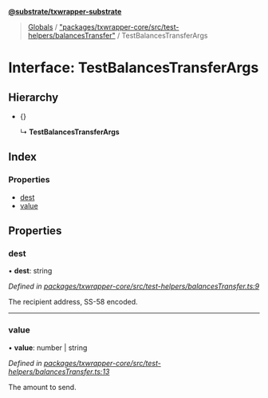 **[@substrate/txwrapper-substrate](../README.md)**

> [Globals](../globals.md) / ["packages/txwrapper-core/src/test-helpers/balancesTransfer"](../modules/_packages_txwrapper_core_src_test_helpers_balancestransfer_.md) / TestBalancesTransferArgs

# Interface: TestBalancesTransferArgs

## Hierarchy

* {}

  ↳ **TestBalancesTransferArgs**

## Index

### Properties

* [dest](_packages_txwrapper_core_src_test_helpers_balancestransfer_.testbalancestransferargs.md#dest)
* [value](_packages_txwrapper_core_src_test_helpers_balancestransfer_.testbalancestransferargs.md#value)

## Properties

### dest

•  **dest**: string

*Defined in [packages/txwrapper-core/src/test-helpers/balancesTransfer.ts:9](https://github.com/paritytech/txwrapper-core/blob/95825c7/packages/txwrapper-core/src/test-helpers/balancesTransfer.ts#L9)*

The recipient address, SS-58 encoded.

___

### value

•  **value**: number \| string

*Defined in [packages/txwrapper-core/src/test-helpers/balancesTransfer.ts:13](https://github.com/paritytech/txwrapper-core/blob/95825c7/packages/txwrapper-core/src/test-helpers/balancesTransfer.ts#L13)*

The amount to send.
